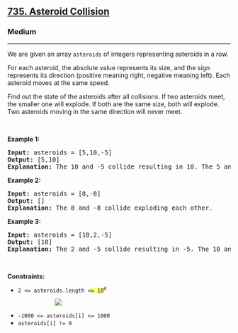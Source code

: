 <h2><a href="https://leetcode.com/problems/asteroid-collision/">735. Asteroid Collision</a></h2><h3>Medium</h3><hr><div style="user-select: auto;"><p style="user-select: auto;">We are given an array <code style="user-select: auto;">asteroids</code> of integers representing asteroids in a row.</p>

<p style="user-select: auto;">For each asteroid, the absolute value represents its size, and the sign represents its direction (positive meaning right, negative meaning left). Each asteroid moves at the same speed.</p>

<p style="user-select: auto;">Find out the state of the asteroids after all collisions. If two asteroids meet, the smaller one will explode. If both are the same size, both will explode. Two asteroids moving in the same direction will never meet.</p>

<p style="user-select: auto;">&nbsp;</p>
<p style="user-select: auto;"><strong style="user-select: auto;">Example 1:</strong></p>

<pre style="user-select: auto;"><strong style="user-select: auto;">Input:</strong> asteroids = [5,10,-5]
<strong style="user-select: auto;">Output:</strong> [5,10]
<strong style="user-select: auto;">Explanation:</strong> The 10 and -5 collide resulting in 10. The 5 and 10 never collide.
</pre>

<p style="user-select: auto;"><strong style="user-select: auto;">Example 2:</strong></p>

<pre style="user-select: auto;"><strong style="user-select: auto;">Input:</strong> asteroids = [8,-8]
<strong style="user-select: auto;">Output:</strong> []
<strong style="user-select: auto;">Explanation:</strong> The 8 and -8 collide exploding each other.
</pre>

<p style="user-select: auto;"><strong style="user-select: auto;">Example 3:</strong></p>

<pre style="user-select: auto;"><strong style="user-select: auto;">Input:</strong> asteroids = [10,2,-5]
<strong style="user-select: auto;">Output:</strong> [10]
<strong style="user-select: auto;">Explanation:</strong> The 2 and -5 collide resulting in -5. The 10 and -5 collide resulting in 10.
</pre>

<p style="user-select: auto;">&nbsp;</p>
<p style="user-select: auto;"><strong style="user-select: auto;">Constraints:</strong></p>

<ul style="user-select: auto;">
	<li style="user-select: auto;"><code style="user-select: auto;">2 &lt;= asteroids.length &lt;<lighter data-id="lgt8256737234646745" data-unique-lighter-id="1" style="background-color: rgb(255, 255, 131); user-select: auto;">= 10</lighter><sup style="user-select: auto;"><lighter data-id="lgt8256737234646745" data-unique-lighter-id="1" style="background-color: rgb(255, 255, 131); user-select: auto;">4</lighter><div class="liner-thread-icon FIRST owner HIDE" data-id="252706582" data-unique-lighter-id="1" id="lgt252706582" style="display: block; user-select: auto;">
              <img class="liner-thread-bubble" data-id="252706582" src="https://gcpstorage.getliner.com/liner-service-bucket/user_photo_default/color-9/D.svg" style="user-select: auto;">
          </div></sup></code></li>
	<li style="user-select: auto;"><code style="user-select: auto;">-1000 &lt;= asteroids[i] &lt;= 1000</code></li>
	<li style="user-select: auto;"><code style="user-select: auto;">asteroids[i] != 0</code></li>
</ul>
</div>